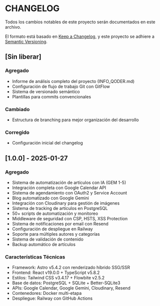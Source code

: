 # CHANGELOG

Todos los cambios notables de este proyecto serán documentados en este archivo.

El formato está basado en [Keep a Changelog](https://keepachangelog.com/es/1.0.0/),
y este proyecto se adhiere a [Semantic Versioning](https://semver.org/lang/es/).

## [Sin liberar]

### Agregado

- Informe de análisis completo del proyecto (INFO_QODER.md)
- Configuración de flujo de trabajo Git con GitFlow
- Sistema de versionado semántico
- Plantillas para commits convencionales

### Cambiado

- Estructura de branching para mejor organización del desarrollo

### Corregido

- Configuración inicial del changelog

## [1.0.0] - 2025-01-27

### Agregado

- Sistema de automatización de artículos con IA (GEM 1-5)
- Integración completa con Google Calendar API
- Sistema de agendamiento con OAuth2 y Service Account
- Blog automatizado con Google Gemini
- Integración con Cloudinary para gestión de imágenes
- Sistema de tracking de artículos en PostgreSQL
- 50+ scripts de automatización y monitoreo
- Middleware de seguridad con CSP, HSTS, XSS Protection
- Sistema de notificaciones por email con Resend
- Configuración de despliegue en Railway
- Soporte para múltiples autores y categorías
- Sistema de validación de contenido
- Backup automático de artículos

### Características Técnicas

- Framework: Astro v5.4.2 con renderizado híbrido SSG/SSR
- Frontend: React v19.0.0 + TypeScript v5.8.2
- Estilos: Tailwind CSS v3.4.17 + Flowbite v2.5.2
- Base de datos: PostgreSQL + SQLite + Better-SQLite3
- APIs: Google Calendar, Google Gemini, Cloudinary, Resend
- Contenedores: Docker multi-etapa
- Despliegue: Railway con GitHub Actions
